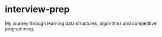 # interview-prep
My journey through learning data structures, algorithms and competitive programming.
